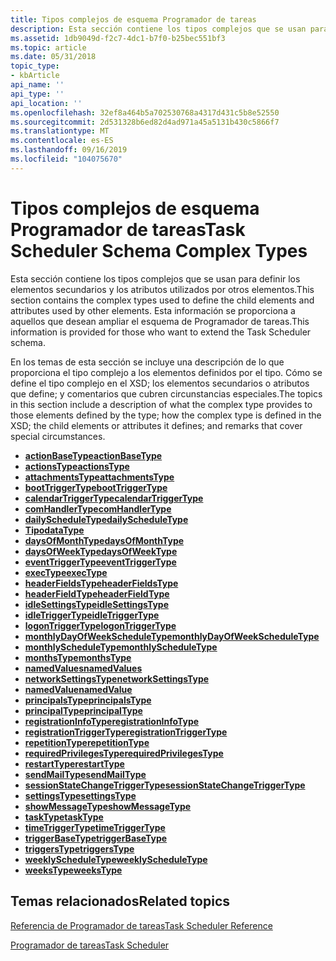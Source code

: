 ```yaml
---
title: Tipos complejos de esquema Programador de tareas
description: Esta sección contiene los tipos complejos que se usan para definir los elementos secundarios y los atributos utilizados por otros elementos. Esta información se proporciona a aquellos que desean ampliar el esquema de Programador de tareas.
ms.assetid: 1db9049d-f2c7-4dc1-b7f0-b25bec551bf3
ms.topic: article
ms.date: 05/31/2018
topic_type:
- kbArticle
api_name: ''
api_type: ''
api_location: ''
ms.openlocfilehash: 32ef8a464b5a702530768a4317d431c5b8e52550
ms.sourcegitcommit: 2d531328b6ed82d4ad971a45a5131b430c5866f7
ms.translationtype: MT
ms.contentlocale: es-ES
ms.lasthandoff: 09/16/2019
ms.locfileid: "104075670"
---
```

# <a name="task-scheduler-schema-complex-types"></a><span data-ttu-id="df90d-104">Tipos complejos de esquema Programador de tareas</span><span class="sxs-lookup"><span data-stu-id="df90d-104">Task Scheduler Schema Complex Types</span></span>

<span data-ttu-id="df90d-105">Esta sección contiene los tipos complejos que se usan para definir los elementos secundarios y los atributos utilizados por otros elementos.</span><span class="sxs-lookup"><span data-stu-id="df90d-105">This section contains the complex types used to define the child elements and attributes used by other elements.</span></span> <span data-ttu-id="df90d-106">Esta información se proporciona a aquellos que desean ampliar el esquema de Programador de tareas.</span><span class="sxs-lookup"><span data-stu-id="df90d-106">This information is provided for those who want to extend the Task Scheduler schema.</span></span>

<span data-ttu-id="df90d-107">En los temas de esta sección se incluye una descripción de lo que proporciona el tipo complejo a los elementos definidos por el tipo. Cómo se define el tipo complejo en el XSD; los elementos secundarios o atributos que define; y comentarios que cubren circunstancias especiales.</span><span class="sxs-lookup"><span data-stu-id="df90d-107">The topics in this section include a description of what the complex type provides to those elements defined by the type; how the complex type is defined in the XSD; the child elements or attributes it defines; and remarks that cover special circumstances.</span></span>

-   [<span data-ttu-id="df90d-108">**actionBaseType**</span><span class="sxs-lookup"><span data-stu-id="df90d-108">**actionBaseType**</span></span>](taskschedulerschema-actionbasetype-complextype.md)
-   [<span data-ttu-id="df90d-109">**actionsType**</span><span class="sxs-lookup"><span data-stu-id="df90d-109">**actionsType**</span></span>](taskschedulerschema-actionstype-complextype.md)
-   [<span data-ttu-id="df90d-110">**attachmentsType**</span><span class="sxs-lookup"><span data-stu-id="df90d-110">**attachmentsType**</span></span>](taskschedulerschema-attachmentstype-complextype.md)
-   [<span data-ttu-id="df90d-111">**bootTriggerType**</span><span class="sxs-lookup"><span data-stu-id="df90d-111">**bootTriggerType**</span></span>](taskschedulerschema-boottriggertype-complextype.md)
-   [<span data-ttu-id="df90d-112">**calendarTriggerType**</span><span class="sxs-lookup"><span data-stu-id="df90d-112">**calendarTriggerType**</span></span>](taskschedulerschema-calendartriggertype-complextype.md)
-   [<span data-ttu-id="df90d-113">**comHandlerType**</span><span class="sxs-lookup"><span data-stu-id="df90d-113">**comHandlerType**</span></span>](taskschedulerschema-comhandlertype-complextype.md)
-   [<span data-ttu-id="df90d-114">**dailyScheduleType**</span><span class="sxs-lookup"><span data-stu-id="df90d-114">**dailyScheduleType**</span></span>](taskschedulerschema-dailyscheduletype-complextype.md)
-   [<span data-ttu-id="df90d-115">**Tipo**</span><span class="sxs-lookup"><span data-stu-id="df90d-115">**dataType**</span></span>](taskschedulerschema-datatype-complextype.md)
-   [<span data-ttu-id="df90d-116">**daysOfMonthType**</span><span class="sxs-lookup"><span data-stu-id="df90d-116">**daysOfMonthType**</span></span>](taskschedulerschema-daysofmonthtype-complextype.md)
-   [<span data-ttu-id="df90d-117">**daysOfWeekType**</span><span class="sxs-lookup"><span data-stu-id="df90d-117">**daysOfWeekType**</span></span>](taskschedulerschema-daysofweektype-complextype.md)
-   [<span data-ttu-id="df90d-118">**eventTriggerType**</span><span class="sxs-lookup"><span data-stu-id="df90d-118">**eventTriggerType**</span></span>](taskschedulerschema-eventtriggertype-complextype.md)
-   [<span data-ttu-id="df90d-119">**execType**</span><span class="sxs-lookup"><span data-stu-id="df90d-119">**execType**</span></span>](taskschedulerschema-exectype-complextype.md)
-   [<span data-ttu-id="df90d-120">**headerFieldsType**</span><span class="sxs-lookup"><span data-stu-id="df90d-120">**headerFieldsType**</span></span>](taskschedulerschema-headerfieldstype-complextype.md)
-   [<span data-ttu-id="df90d-121">**headerFieldType**</span><span class="sxs-lookup"><span data-stu-id="df90d-121">**headerFieldType**</span></span>](taskschedulerschema-headerfieldtype-complextype.md)
-   [<span data-ttu-id="df90d-122">**idleSettingsType**</span><span class="sxs-lookup"><span data-stu-id="df90d-122">**idleSettingsType**</span></span>](taskschedulerschema-idlesettingstype-complextype.md)
-   [<span data-ttu-id="df90d-123">**idleTriggerType**</span><span class="sxs-lookup"><span data-stu-id="df90d-123">**idleTriggerType**</span></span>](taskschedulerschema-idletriggertype-complextype.md)
-   [<span data-ttu-id="df90d-124">**logonTriggerType**</span><span class="sxs-lookup"><span data-stu-id="df90d-124">**logonTriggerType**</span></span>](taskschedulerschema-logontriggertype-complextype.md)
-   [<span data-ttu-id="df90d-125">**monthlyDayOfWeekScheduleType**</span><span class="sxs-lookup"><span data-stu-id="df90d-125">**monthlyDayOfWeekScheduleType**</span></span>](taskschedulerschema-monthlydayofweekscheduletype-complextype.md)
-   [<span data-ttu-id="df90d-126">**monthlyScheduleType**</span><span class="sxs-lookup"><span data-stu-id="df90d-126">**monthlyScheduleType**</span></span>](taskschedulerschema-monthlyscheduletype-complextype.md)
-   [<span data-ttu-id="df90d-127">**monthsType**</span><span class="sxs-lookup"><span data-stu-id="df90d-127">**monthsType**</span></span>](taskschedulerschema-monthstype-complextype.md)
-   [<span data-ttu-id="df90d-128">**namedValues**</span><span class="sxs-lookup"><span data-stu-id="df90d-128">**namedValues**</span></span>](taskschedulerschema-namedvalues-complextype.md)
-   [<span data-ttu-id="df90d-129">**networkSettingsType**</span><span class="sxs-lookup"><span data-stu-id="df90d-129">**networkSettingsType**</span></span>](taskschedulerschema-networksettingstype-complextype.md)
-   [<span data-ttu-id="df90d-130">**namedValue**</span><span class="sxs-lookup"><span data-stu-id="df90d-130">**namedValue**</span></span>](schema-namedvalue-complextype.md)
-   [<span data-ttu-id="df90d-131">**principalsType**</span><span class="sxs-lookup"><span data-stu-id="df90d-131">**principalsType**</span></span>](taskschedulerschema-principalstype-complextype.md)
-   [<span data-ttu-id="df90d-132">**principalType**</span><span class="sxs-lookup"><span data-stu-id="df90d-132">**principalType**</span></span>](taskschedulerschema-principaltype-complextype.md)
-   [<span data-ttu-id="df90d-133">**registrationInfoType**</span><span class="sxs-lookup"><span data-stu-id="df90d-133">**registrationInfoType**</span></span>](taskschedulerschema-registrationinfotype-complextype.md)
-   [<span data-ttu-id="df90d-134">**registrationTriggerType**</span><span class="sxs-lookup"><span data-stu-id="df90d-134">**registrationTriggerType**</span></span>](taskschedulerschema-registrationtriggertype-complextype.md)
-   [<span data-ttu-id="df90d-135">**repetitionType**</span><span class="sxs-lookup"><span data-stu-id="df90d-135">**repetitionType**</span></span>](taskschedulerschema-repetitiontype-complextype.md)
-   [<span data-ttu-id="df90d-136">**requiredPrivilegesType**</span><span class="sxs-lookup"><span data-stu-id="df90d-136">**requiredPrivilegesType**</span></span>](taskschedulerschema-requiredprivilegestype-complextype.md)
-   [<span data-ttu-id="df90d-137">**restartType**</span><span class="sxs-lookup"><span data-stu-id="df90d-137">**restartType**</span></span>](taskschedulerschema-restarttype-complextype.md)
-   [<span data-ttu-id="df90d-138">**sendMailType**</span><span class="sxs-lookup"><span data-stu-id="df90d-138">**sendMailType**</span></span>](taskschedulerschema-sendemailtype-complextype.md)
-   [<span data-ttu-id="df90d-139">**sessionStateChangeTriggerType**</span><span class="sxs-lookup"><span data-stu-id="df90d-139">**sessionStateChangeTriggerType**</span></span>](taskschedulerschema-sessionstatechangetriggertype-complextype.md)
-   [<span data-ttu-id="df90d-140">**settingsType**</span><span class="sxs-lookup"><span data-stu-id="df90d-140">**settingsType**</span></span>](taskschedulerschema-settingstype-complextype.md)
-   [<span data-ttu-id="df90d-141">**showMessageType**</span><span class="sxs-lookup"><span data-stu-id="df90d-141">**showMessageType**</span></span>](taskschedulerschema-showmessagetype-complextype.md)
-   [<span data-ttu-id="df90d-142">**taskType**</span><span class="sxs-lookup"><span data-stu-id="df90d-142">**taskType**</span></span>](taskschedulerschema-tasktype-complextype.md)
-   [<span data-ttu-id="df90d-143">**timeTriggerType**</span><span class="sxs-lookup"><span data-stu-id="df90d-143">**timeTriggerType**</span></span>](taskschedulerschema-timetriggertype-complextype.md)
-   [<span data-ttu-id="df90d-144">**triggerBaseType**</span><span class="sxs-lookup"><span data-stu-id="df90d-144">**triggerBaseType**</span></span>](taskschedulerschema-triggerbasetype-complextype.md)
-   [<span data-ttu-id="df90d-145">**triggersType**</span><span class="sxs-lookup"><span data-stu-id="df90d-145">**triggersType**</span></span>](taskschedulerschema-triggerstype-complextype.md)
-   [<span data-ttu-id="df90d-146">**weeklyScheduleType**</span><span class="sxs-lookup"><span data-stu-id="df90d-146">**weeklyScheduleType**</span></span>](taskschedulerschema-weeklyscheduletype-complextype.md)
-   [<span data-ttu-id="df90d-147">**weeksType**</span><span class="sxs-lookup"><span data-stu-id="df90d-147">**weeksType**</span></span>](taskschedulerschema-weekstype-complextype.md)

## <a name="related-topics"></a><span data-ttu-id="df90d-148">Temas relacionados</span><span class="sxs-lookup"><span data-stu-id="df90d-148">Related topics</span></span>

<dl> <dt>

[<span data-ttu-id="df90d-149">Referencia de Programador de tareas</span><span class="sxs-lookup"><span data-stu-id="df90d-149">Task Scheduler Reference</span></span>](task-scheduler-reference.md)
</dt> <dt>

[<span data-ttu-id="df90d-150">Programador de tareas</span><span class="sxs-lookup"><span data-stu-id="df90d-150">Task Scheduler</span></span>](task-scheduler-start-page.md)
</dt> </dl>

 

 




